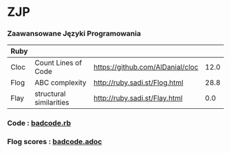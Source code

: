 # ZJP
### Zaawansowane Języki Programowania

| Ruby | | | |
| ------ | ------ | ------ | ------ |
| Cloc | Count Lines of Code | https://github.com/AlDanial/cloc | 12.0 |
| Flog | ABC complexity | http://ruby.sadi.st/Flog.html | 28.8 |
| Flay | structural similarities | http://ruby.sadi.st/Flay.html | 0.0 |

### Code : [badcode.rb](https://gist.github.com/klippx/bc93c15bd26b47ae5990/)
### Flog scores : [badcode.adoc]()
